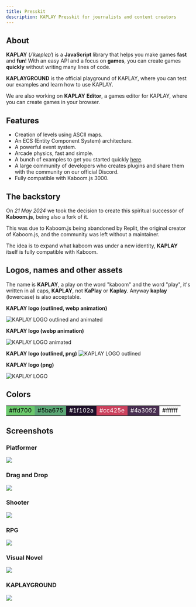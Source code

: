 ```yaml
---
title: Presskit
description: KAPLAY Presskit for journalists and content creators
---
```


## About

**KAPLAY** (_/ˈkæpleɪ/_) is a **JavaScript** library that helps you make games **fast** and **fun**! With an
easy API and a focus on **games**, you can create games **quickly** without writing many lines of code.

**KAPLAYGROUND** is the official playground of KAPLAY, where you can test our examples and learn how to use KAPLAY.

We are also working on **KAPLAY** **Editor**, a games editor for KAPLAY, where you can create games in your browser.

## Features

- Creation of levels using ASCII maps.
- An ECS (Entity Component System) architecture.
- A powerful event system.
- Arcade physics, fast and simple.
- A bunch of examples to get you started quickly [here](https://play.kaplayjs.com).
- A large community of developers who creates plugins and share them with the community on our official Discord.
- Fully compatible with Kaboom.js 3000.

## The backstory

On _21 May 2024_ we took the decision to create this spiritual successor of
**Kaboom.js**, being also a fork of it.

This was due to Kaboom.js being abandoned by Replit, the original creator of
Kaboom.js, and the community was left without a maintainer.

The idea is to expand what kaboom was under a new identity, **KAPLAY** itself is
fully compatible with Kaboom.

## Logos, names and other assets

The name is **KAPLAY**, a play on the word "kaboom" and the word "play", it's
written in all caps, **KAPLAY**, not **KaPlay** or **Kaplay**. Anyway **kaplay** (lowercase) is also acceptable.

**KAPLAY logo (outlined, webp animation)**

![KAPLAY LOGO outlined and animated](../assets/kaplay-o.webp)

**KAPLAY logo (webp animation)**

![KAPLAY LOGO animated](../assets/kaplay.webp)

**KAPLAY logo (outlined, png)**
![KAPLAY LOGO outlined](../assets/kaplay-o.png)

**KAPLAY logo (png)**

![KAPLAY LOGO](../assets/kaplay.png)

## Colors

<table>
  <tr class="flex flex-col text-center lg:flex-row">
    <td class="w-20" style="background-color: #6bc96c; color: #000000;">#ffd700</td>
    <td class="w-20" style="background-color: #5ba675; color: #000000;">#5ba675</td>
    <td class="w-20" style="background-color: #1f102a; color: #ffffff;">#1f102a</td>
    <td class="w-20" style="background-color: #cc425e; color: #ffffff;">#cc425e</td>
    <td class="w-20" style="background-color: #4a3052; color: #ffffff;">#4a3052</td>
    <td class="w-20" style="background-color: #ffffff; color: #000000;">#ffffff</td>
  </tr>
</table>

## Screenshots

### Platformer

![](../assets/2024-06-10-15-51-54.png)

### Drag and Drop

![](../assets/2024-06-10-15-48-20.png)

### Shooter

![](../assets/2024-06-10-15-53-05.png)

### RPG

![](../assets/2024-06-10-15-53-26.png)

### Visual Novel

![](../assets/2024-06-10-15-55-16.png)

### KAPLAYGROUND

![](../assets/2024-06-10-15-56-25.png)
